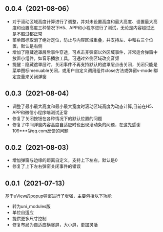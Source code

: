 ## 0.0.4（2021-08-06）
- 对于滚动区域高度计算进行了调整，并对未设置高度和最大高度、设置最大高度和设置高度三种情况下H5、APP和小程序进行了测试，无论是内容超过还是不超过都正常
- 菜单图标取消了绝对定位，防止与内容区域重叠，并支持左、中和右三个位置，默认是右侧
- 增加了隐藏遮罩层后事件穿透，可点击非弹窗以外区域事件，非常适合弹窗中放置小组件，如音乐播放工具，可通过外侧区域改变音频
- 提醒：隐藏遮罩层时，关闭事件不再支持默认的遮罩层点击关闭，关闭只能是菜单图标menuable关闭，或用户自定义调用组件close方法或弹窗v-model绑定变量来关闭弹窗
## 0.0.3（2021-08-04）
- 调整了最小最大高度和最小最大宽度时滚动区域高度为动态计算,目前在H5、APP和微信小程序端测试正常
- 修复了关闭按钮在各种情况下的默认位置的问题
- 修复了中间弹窗内容高度自适应时也出现滚动条的问题，在这先感谢109***@qq.com反馈的问题


## 0.0.2（2021-08-03）
- 增加弹窗与边缘的距离自定义，支持上下左右，默认是0
- 修复了上下左右弹窗关闭事件的错误


## 0.0.1（2021-07-13）
基于uView的popup弹窗进行了增强，主要包括以下功能
- 转为uni_modules版
- 单位自适应
- 提供更多尺寸控制
- 修复布局为自适应横竖屏，大小屏，更加灵活
